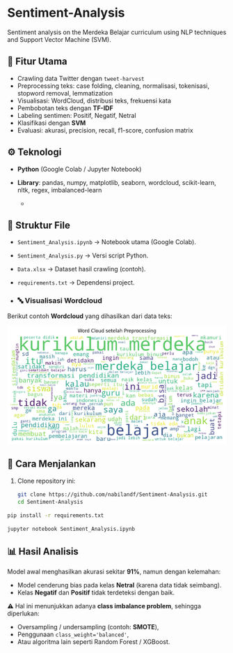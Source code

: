 # Sentiment-Analysis
Sentiment analysis on the Merdeka Belajar curriculum using NLP techniques and Support Vector Machine (SVM).

## 📌 Fitur Utama
- Crawling data Twitter dengan `tweet-harvest`
- Preprocessing teks: case folding, cleaning, normalisasi, tokenisasi, stopword removal, lemmatization
- Visualisasi: WordCloud, distribusi teks, frekuensi kata
- Pembobotan teks dengan **TF-IDF**
- Labeling sentimen: Positif, Negatif, Netral
- Klasifikasi dengan **SVM**
- Evaluasi: akurasi, precision, recall, f1-score, confusion matrix

## ⚙️ Teknologi
- **Python** (Google Colab / Jupyter Notebook)  
- **Library**: pandas, numpy, matplotlib, seaborn, wordcloud, scikit-learn, nltk, regex, imbalanced-learn

  - 
## 📂 Struktur File
- `Sentiment_Analysis.ipynb` → Notebook utama (Google Colab).
- `Sentiment_Analysis.py` → Versi script Python.
- `Data.xlsx` → Dataset hasil crawling (contoh).
- `requirements.txt` → Dependensi project.

- ### 🔤 Visualisasi Wordcloud
Berikut contoh **Wordcloud** yang dihasilkan dari data teks:

![Wordcloud](wordcloud.png)

## 🚀 Cara Menjalankan
1. Clone repository ini:
   ```bash
   git clone https://github.com/nabilandf/Sentiment-Analysis.git
   cd Sentiment-Analysis

```bash
pip install -r requirements.txt
```

```bash
jupyter notebook Sentiment_Analysis.ipynb
```

## 📊 Hasil Analisis
Model awal menghasilkan akurasi sekitar **91%**, namun dengan kelemahan:
- Model cenderung bias pada kelas **Netral** (karena data tidak seimbang).
- Kelas **Negatif** dan **Positif** tidak terdeteksi dengan baik.

⚠️ Hal ini menunjukkan adanya **class imbalance problem**, sehingga diperlukan:
- Oversampling / undersampling (contoh: **SMOTE**),
- Penggunaan `class_weight='balanced'`,
- Atau algoritma lain seperti Random Forest / XGBoost.
